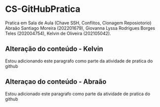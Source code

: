 # CS-GitHubPratica
Pratica em Sala de Aula (Chave SSH, Conflitos, Clonagem Reposiotorio)
Abraão Santiago Moreira (202201679), Giovanna Lyssa Rodrigues Borges Teles (202004754), Kelvin de Oliveira (202105042).

## Alteração do conteúdo - Kelvin

Estou adicionando este paragrafo como parte da atividade de pratica do github

## Alteraçao do conteúdo - Abraão 

Estou adicionado este paragrafo como parte da atividade de pratica do github 


